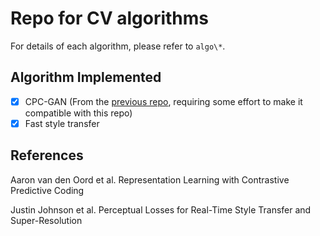 # Repo for CV algorithms

For details of each algorithm, please refer to `algo\*`.

## Algorithm Implemented

- [x] CPC-GAN (From the [previous repo](https://github.com/xlnwel/cpcgan), requiring some effort to make it compatible with this repo)
- [x] Fast style transfer

## References

Aaron van den Oord et al. Representation Learning with Contrastive Predictive Coding

Justin Johnson et al. Perceptual Losses for Real-Time Style Transfer and Super-Resolution
 
